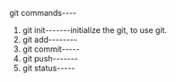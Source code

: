 git commands----

1. git init-------initialize the git, to use git.
2. git add--------
3. git commit-----
4. git push-------
5. git status-----